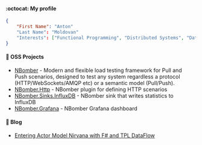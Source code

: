 #### :octocat: My profile

```json
{
    "First Name": "Anton"
    "Last Name": "Moldovan"
    "Interests": ["Functional Programming", "Distributed Systems", "Databases"]    
}
```

#### 🔭 OSS Projects
- [NBomber](https://github.com/PragmaticFlow/NBomber) - Modern and flexible load testing framework for Pull and Push scenarios, designed to test any system regardless a protocol (HTTP/WebSockets/AMQP etc) or a semantic model (Pull/Push).
- [NBomber.Http](https://github.com/PragmaticFlow/NBomber.Http) - NBomber plugin for defining HTTP scenarios
- [NBomber.Sinks.InfluxDB](https://github.com/PragmaticFlow/NBomber.Sinks.InfluxDB) - NBomber sink that writes statistics to InfluxDB
- [NBomber.Grafana](https://github.com/PragmaticFlow/NBomber.Grafana) - NBomber Grafana dashboard

#### 🌱 Blog

- [Entering Actor Model Nirvana with F# and TPL DataFlow](https://medium.com/draftkings-engineering/entering-actor-model-nirvana-with-f-and-tpl-dataflow-b8ab34b84656)

<!--
**AntyaDev/AntyaDev** is a ✨ _special_ ✨ repository because its `README.md` (this file) appears on your GitHub profile.

Here are some ideas to get you started:

- 🔭 I’m currently working on ...
- 🌱 I’m currently learning ...
- 👯 I’m looking to collaborate on ...
- 🤔 I’m looking for help with ...
- 💬 Ask me about ...
- 📫 How to reach me: ...
- 😄 Pronouns: ...
- ⚡ Fun fact: ...
-->
